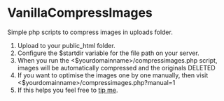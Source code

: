 # VanillaCompressImages
Simple php scripts to compress images in uploads folder.
1. Upload to your public_html folder.
2. Configure the $startdir variable for the file path on your server.
3. When you run the <$yourdomainname>/compressimages.php script, images will be automatically compressed and the originals DELETED
4. If you want to optimise the images one by one manually, then visit <$yourdomainname>/compressimages.php?manual=1
5. If this helps you feel free to [tip me](https://www.paypal.me/samjp/4). 



